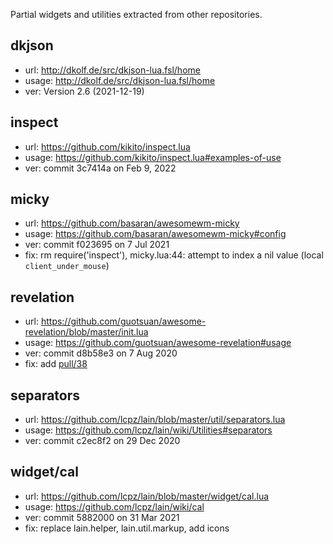 Partial widgets and utilities extracted from other repositories.

dkjson
------

* url: http://dkolf.de/src/dkjson-lua.fsl/home
* usage: http://dkolf.de/src/dkjson-lua.fsl/home
* ver: Version 2.6 (2021-12-19)

inspect
-------

* url: https://github.com/kikito/inspect.lua
* usage: https://github.com/kikito/inspect.lua#examples-of-use
* ver: commit 3c7414a on Feb 9, 2022

micky
-----

* url: https://github.com/basaran/awesomewm-micky
* usage: https://github.com/basaran/awesomewm-micky#config
* ver: commit f023695 on 7 Jul 2021
* fix: rm require('inspect'), micky.lua:44: attempt to index a nil value (local `client_under_mouse`)

revelation
----------

* url: https://github.com/guotsuan/awesome-revelation/blob/master/init.lua
* usage: https://github.com/guotsuan/awesome-revelation#usage
* ver: commit d8b58e3 on 7 Aug 2020
* fix: add [pull/38](https://github.com/guotsuan/awesome-revelation/pull/38)

separators
----------

* url: https://github.com/lcpz/lain/blob/master/util/separators.lua
* usage: https://github.com/lcpz/lain/wiki/Utilities#separators
* ver: commit c2ec8f2 on 29 Dec 2020

widget/cal
----------

* url: https://github.com/lcpz/lain/blob/master/widget/cal.lua
* usage: https://github.com/lcpz/lain/wiki/cal
* ver: commit 5882000 on 31 Mar 2021
* fix: replace lain.helper, lain.util.markup, add icons

